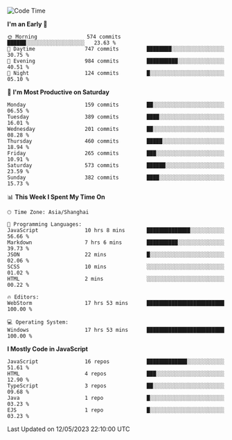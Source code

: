 <!--START_SECTION:waka-->
![Code Time](http://img.shields.io/badge/Code%20Time-2%2C285%20hrs%2019%20mins-blue)

**I'm an Early 🐤** 

```text
🌞 Morning                574 commits         ██████░░░░░░░░░░░░░░░░░░░   23.63 % 
🌆 Daytime                747 commits         ████████░░░░░░░░░░░░░░░░░   30.75 % 
🌃 Evening                984 commits         ██████████░░░░░░░░░░░░░░░   40.51 % 
🌙 Night                  124 commits         █░░░░░░░░░░░░░░░░░░░░░░░░   05.10 % 
```
📅 **I'm Most Productive on Saturday** 

```text
Monday                   159 commits         ██░░░░░░░░░░░░░░░░░░░░░░░   06.55 % 
Tuesday                  389 commits         ████░░░░░░░░░░░░░░░░░░░░░   16.01 % 
Wednesday                201 commits         ██░░░░░░░░░░░░░░░░░░░░░░░   08.28 % 
Thursday                 460 commits         █████░░░░░░░░░░░░░░░░░░░░   18.94 % 
Friday                   265 commits         ███░░░░░░░░░░░░░░░░░░░░░░   10.91 % 
Saturday                 573 commits         ██████░░░░░░░░░░░░░░░░░░░   23.59 % 
Sunday                   382 commits         ████░░░░░░░░░░░░░░░░░░░░░   15.73 % 
```


📊 **This Week I Spent My Time On** 

```text
🕑︎ Time Zone: Asia/Shanghai

💬 Programming Languages: 
JavaScript               10 hrs 8 mins       ██████████████░░░░░░░░░░░   56.66 % 
Markdown                 7 hrs 6 mins        ██████████░░░░░░░░░░░░░░░   39.73 % 
JSON                     22 mins             █░░░░░░░░░░░░░░░░░░░░░░░░   02.06 % 
SCSS                     10 mins             ░░░░░░░░░░░░░░░░░░░░░░░░░   01.02 % 
HTML                     2 mins              ░░░░░░░░░░░░░░░░░░░░░░░░░   00.22 % 

🔥 Editors: 
WebStorm                 17 hrs 53 mins      █████████████████████████   100.00 % 

💻 Operating System: 
Windows                  17 hrs 53 mins      █████████████████████████   100.00 % 
```

**I Mostly Code in JavaScript** 

```text
JavaScript               16 repos            █████████████░░░░░░░░░░░░   51.61 % 
HTML                     4 repos             ███░░░░░░░░░░░░░░░░░░░░░░   12.90 % 
TypeScript               3 repos             ██░░░░░░░░░░░░░░░░░░░░░░░   09.68 % 
Java                     1 repo              █░░░░░░░░░░░░░░░░░░░░░░░░   03.23 % 
EJS                      1 repo              █░░░░░░░░░░░░░░░░░░░░░░░░   03.23 % 
```




 Last Updated on 12/05/2023 22:10:00 UTC
<!--END_SECTION:waka-->

<!--
**likaiqiang/likaiqiang** is a ✨ _special_ ✨ repository because its `README.md` (this file) appears on your GitHub profile.

Here are some ideas to get you started:

- 🔭 I’m currently working on ...
- 🌱 I’m currently learning ...
- 👯 I’m looking to collaborate on ...
- 🤔 I’m looking for help with ...
- 💬 Ask me about ...
- 📫 How to reach me: ...
- 😄 Pronouns: ...
- ⚡ Fun fact: ...
-->
